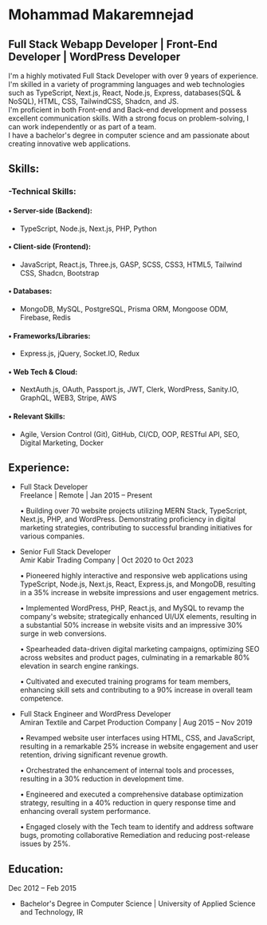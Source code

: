 #
# Mohammad Makaremnejad
## Full Stack Webapp Developer | Front-End Developer | WordPress Developer


I'm a highly motivated Full Stack Developer with over 9 years of experience.<br/>
I'm skilled in a variety of programming languages and web technologies such as TypeScript, Next.js, React, Node.js, Express, databases(SQL & NoSQL), HTML, CSS, TailwindCSS, Shadcn, and JS.<br/>
I'm proficient in both Front-end and Back-end development and possess excellent communication skills. With a strong focus on problem-solving, I can work independently or as part of a team.<br/>
I have a bachelor's degree in computer science and am passionate about creating innovative web applications.<br/>

## Skills:
### -Technical Skills:
  #### • Server-side (Backend):
   - TypeScript, Node.js, Next.js, PHP, Python
     
  #### • Client-side (Frontend):
   - JavaScript, React.js, Three.js, GASP, SCSS, CSS3, HTML5, Tailwind CSS, Shadcn, Bootstrap
     
  #### • Databases:
   - MongoDB, MySQL, PostgreSQL, Prisma ORM, Mongoose ODM, Firebase, Redis
     
  #### • Frameworks/Libraries:
  
   - Express.js, jQuery, Socket.IO, Redux

  #### • Web Tech & Cloud:
   -  NextAuth.js, OAuth, Passport.js, JWT, Clerk, WordPress, Sanity.IO, GraphQL, WEB3, Stripe, AWS

 #### • Relevant Skills:
   -  Agile, Version Control (Git), GitHub, CI/CD, OOP, RESTful API, SEO, Digital Marketing, Docker
   
## Experience:
 - Full Stack Developer<br/>
   Freelance | Remote | Jan 2015 – Present <br/>
   
    • Building over 70 website projects utilizing MERN Stack, TypeScript, Next.js, PHP, and WordPress. Demonstrating proficiency in digital marketing strategies, contributing to successful branding initiatives for various companies.<br/>
    
 - Senior Full Stack Developer<br/>
   Amir Kabir Trading Company | Oct 2020 to Oct 2023<br/>
   
    • Pioneered highly interactive and responsive web applications using TypeScript, Node.js, Next.js, React, Express.js, and MongoDB, resulting in a 35% increase in website impressions and user engagement metrics.<br/>

    • Implemented WordPress, PHP, React.js, and MySQL to revamp the company's website; strategically enhanced UI/UX elements, resulting in a substantial 50% increase in website visits and an impressive 30% surge in web conversions.<br/>

    • Spearheaded data-driven digital marketing campaigns, optimizing SEO across websites and product pages, culminating in a remarkable 80% elevation in search engine rankings.<br/>

    • Cultivated and executed training programs for team members, enhancing skill sets and contributing to a 90% increase in overall team competence.<br/>

 - Full Stack Engineer and WordPress Developer<br/>
   Amiran Textile and Carpet Production Company | Aug 2015 – Nov 2019<br/>
   
    • Revamped website user interfaces using HTML, CSS, and JavaScript, resulting in a remarkable 25% increase in website engagement and user retention, driving significant revenue growth.<br/>

    • Orchestrated the enhancement of internal tools and processes, resulting in a 30% reduction in development time.<br/>

   • Engineered and executed a comprehensive database optimization strategy, resulting in a 40% reduction in query response time and enhancing overall system performance.<br/>

    • Engaged closely with the Tech team to identify and address software bugs, promoting collaborative Remediation and reducing post-release issues by 25%.<br/>

    


## Education:

Dec 2012 – Feb 2015
 - Bachelor's Degree in Computer Science | University of Applied Science and Technology, IR


